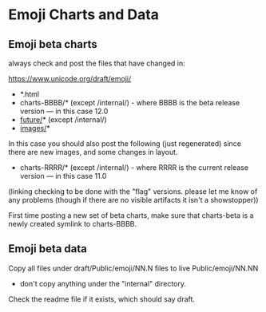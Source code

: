 # Emoji Charts and Data

## Emoji beta charts

always check and post the files that have changed in:

<https://www.unicode.org/draft/emoji/>

*   \*.html
*   charts-BBBB/\* (except /internal/) - where BBBB is the beta release version
    — in this case 12.0
*   [future/](https://www.unicode.org/draft/emoji/future/)\* (except /internal/)
*   [images/](https://www.unicode.org/draft/emoji/images/)\*

In this case you should also post the following (just regenerated) since there
are new images, and some changes in layout.

*   charts-RRRR/\* (except /internal/) - where RRRR is the current release
    version — in this case 11.0

(linking checking to be done with the "flag" versions. please let me know of any
problems (though if there are no visible artifacts it isn't a showstopper))

First time posting a new set of beta charts, make sure that charts-beta is a
newly created symlink to charts-BBBB.

## Emoji beta data

Copy all files under draft/Public/emoji/NN.N files to live Public/emoji/NN.NN
*   don't copy anything under the "internal" directory.

Check the readme file if it exists, which should say draft.
